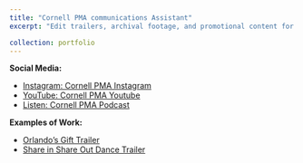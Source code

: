 ```yaml
---
title: "Cornell PMA communications Assistant"
excerpt: "Edit trailers, archival footage, and promotional content for PMA’s Instagram & YouTube. <br/> Co-host Cornell PMA’s bi-monthly podcasts.<br/><br/><img src='/images/PMA.png' width='500' height='auto'>"

collection: portfolio
---
```


**Social Media:**
- [Instagram: Cornell PMA Instagram](https://www.instagram.com/cornellpma/reels/)
- [YouTube: Cornell PMA Youtube](https://www.instagram.com/cornellpma/reels/)
- [Listen: Cornell PMA Podcast](https://pma.cornell.edu/pma-podcast-)

**Examples of Work:**
- [Orlando’s Gift Trailer](https://www.instagram.com/reel/DBtvFvdIOat/)
- [Share in Share Out Dance Trailer](https://www.youtube.com/watch?v=rRa83AH5Fgs)